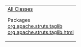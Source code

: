 <table>
<colgroup>
<col width="100%" />
</colgroup>
<tbody>
<tr class="odd">
<td align="left"><a href="allclasses-frame.html.md">All Classes</a>
<p>Packages<br /> <a href="org/apache/struts/taglib/package-frame.html.md">org.apache.struts.taglib</a><br /> <a href="org/apache/struts/taglib/html/package-frame.html">org.apache.struts.taglib.html</a><br /></p></td>
</tr>
</tbody>
</table>

 
